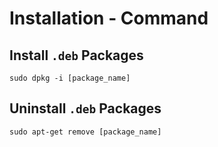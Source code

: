 # Installation - Command

## Install `.deb` Packages

```shell
sudo dpkg -i [package_name]
```

## Uninstall `.deb` Packages

```shell
sudo apt-get remove [package_name]
```
